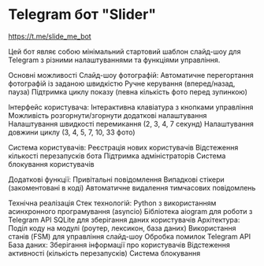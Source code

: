 # **Telegram бот "Slider"**

https://t.me/slide_me_bot

Цей бот являє собою мінімальний стартовий шаблон слайд-шоу для Telegram
з різними налаштуваннями та функціями управління.

Основні можливості
Слайд-шоу фотографій:
Автоматичне перегортання фотографій із заданою швидкістю
Ручне керування (вперед/назад, пауза)
Підтримка циклу показу (певна кількість фото перед зупинкою)

Інтерфейс користувача:
Інтерактивна клавіатура з кнопками управління
Можливість розгорнути/згорнути додаткові налаштування
Налаштування швидкості перемикання (2, 3, 4, 7 секунд)
Налаштування довжини циклу (3, 4, 5, 7, 10, 33 фото)

Система користувачів:
Реєстрація нових користувачів
Відстеження кількості перезапусків бота
Підтримка адміністраторів
Система блокування користувачів

Додаткові функції:
Привітальні повідомлення
Випадкові стікери (закоментовані в коді)
Автоматичне видалення тимчасових повідомлень

Технічна реалізація
Стек технологій:
Python з використанням асинхронного програмування (asyncio)
Бібліотека aiogram для роботи з Telegram API
SQLite для зберігання даних користувачів
Архітектура:
Поділ коду на модулі (роутер, лексикон, база даних)
Використання станів (FSM) для управління слайд-шоу
Обробка помилок Telegram API
База даних:
Зберігання інформації про користувачів
Відстеження активності (кількість перезапусків)
Система блокування
